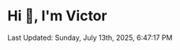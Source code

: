 <h1>Hi 👋, I'm Victor </h1>

<!--RECENT_ACTIVITY:start-->
<!--RECENT_ACTIVITY:end-->

<!--RECENT_ACTIVITY:last_update-->
Last Updated: Sunday, July 13th, 2025, 6:47:17 PM
<!--RECENT_ACTIVITY:last_update_end-->
